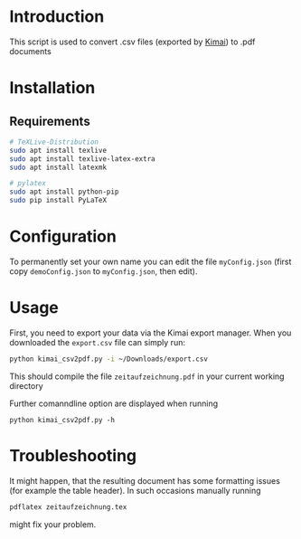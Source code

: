 # Introduction

This script is used to convert .csv files (exported by [Kimai](http://www.kimai.org/)) to .pdf documents

# Installation

## Requirements
```sh
# TeXLive-Distribution
sudo apt install texlive
sudo apt install texlive-latex-extra
sudo apt install latexmk

# pylatex
sudo apt install python-pip
sudo pip install PyLaTeX
```

# Configuration
To permanently set your own name you can edit the file `myConfig.json` (first copy `demoConfig.json` to `myConfig.json`, then edit).

# Usage
First, you need to export your data via the Kimai export manager.
When you downloaded the `export.csv` file can simply run:
```sh
python kimai_csv2pdf.py -i ~/Downloads/export.csv
```
This should compile the file `zeitaufzeichnung.pdf` in your current working directory

Further comanndline option are displayed when running
```
python kimai_csv2pdf.py -h
```

# Troubleshooting
It might happen, that the resulting document has some formatting issues (for example the table header). In such occasions manually running
```sh
pdflatex zeitaufzeichnung.tex
```
might fix your problem.
